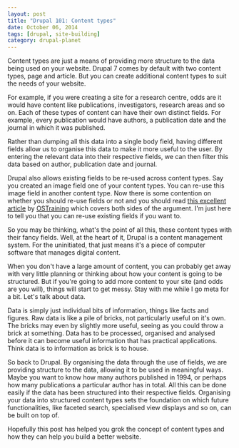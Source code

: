 ```yaml
---
layout: post
title: "Drupal 101: Content types"
date: October 06, 2014
tags: [drupal, site-building]
category: drupal-planet
---
```

Content types are just a means of providing more structure to the data being used on your website. Drupal 7 comes by default with two content types, page and article. But you can create additional content types to suit the needs of your website.

For example, if you were creating a site for a research centre, odds are it would have content like publications, investigators, research areas and so on. Each of these types of content can have their own distinct fields. For example, every publication would have authors, a publication date and the journal in which it was published. 

Rather than dumping all this data into a single body field, having different fields allow us to organise this data to make it more useful to the user. By entering the relevant data into their respective fields, we can then filter this data based on author, publication date and journal. 

Drupal also allows existing fields to be re-used across content types. Say you created an image field one of your content types. You can re-use this image field in another content type. Now there is some contention on whether you should re-use fields or not and you should read [this excellent article](https://www.ostraining.com/blog/drupal/re-using-drupal-fields/) by [OSTraining](https://www.ostraining.com/) which covers both sides of the argument. I'm just here to tell you that you can re-use existing fields if you want to.

So you may be thinking, what's the point of all this, these content types with their fancy fields. Well, at the heart of it, Drupal is a content management system. For the uninitiated, that just means it's a piece of computer software that manages digital content. 

When you don't have a large amount of content, you can probably get away with very little planning or thinking about how your content is going to be structured. But if you're going to add more content to your site (and odds are you will), things will start to get messy. Stay with me while I go meta for a bit. Let's talk about data. 

Data is simply just individual bits of information, things like facts and figures. Raw data is like a pile of bricks, not particularly useful on it's own. The bricks may even by slightly more useful, seeing as you could throw a brick at something. Data has to be processed, organised and analysed before it can become useful information that has practical applications. Think data is to information as brick is to house.

So back to Drupal. By organising the data through the use of fields, we are providing structure to the data, allowing it to be used in meaningful ways. Maybe you want to know how many authors published in 1994, or perhaps how many publications a particular author has in total. All this can be done easily if the data has been structured into their respective fields. Organising your data into structured content types sets the foundation on which future functionalities, like faceted search, specialised view displays and so on, can be built on top of. 

Hopefully this post has helped you grok the concept of content types and how they can help you build a better website.
